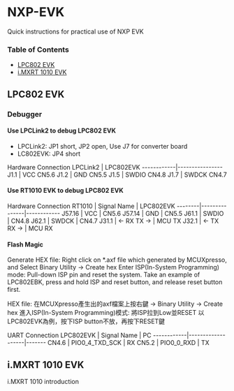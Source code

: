 # NXP-EVK
Quick instructions for practical use of NXP EVK

### Table of Contents

* [LPC802 EVK](#lpc802-evk)
* [i.MXRT 1010 EVK](#imxrt-1010-evk)

## LPC802 EVK

### Debugger
#### Use LPCLink2 to debug LPC802 EVK
* LPCLink2: JP1 short, JP2 open, Use J7 for converter board
* LC802EVK: JP4 short

Hardware Connection
LPCLink2    | LPC802EVK
------------|----------------
J1.1        | VCC CN5.6
J1.2        | GND CN5.5
J1.5        | SWDIO   CN4.8
J1.7        | SWDCK   CN4.7

#### Use RT1010 EVK to debug LPC802 EVK
Hardware Connection
RT1010  | Signal Name   | LPC802EVK
--------|---------------|------------
J57.16  | VCC           | CN5.6
J57.14  | GND           | CN5.5
J61.1   | SWDIO         | CN4.8
J62.1   | SWDCK         | CN4.7
J31.1   | <- RX TX ->   | MCU TX
J32.1   | <- TX RX ->   | MCU RX

#### Flash Magic
Generate HEX file: Right click on *.axf file which generated by MCUXpresso, and Select Binary Utility -> Create hex
Enter ISP(In-System Programming) mode: Pull-down ISP pin and reset the system. Take an example of LPC802EBK, press and hold ISP and reset button, and release reset button first.  

HEX file: 在MCUXpresso產生出的axf檔案上按右鍵 -> Binary Utility -> Create hex
進入ISP(In-System Programming)模式: 將ISP拉到Low並RESET
以LPC802EVK為例，按下ISP button不放，再按下RESET鍵

UART Connection
LPC802EVK   | Signal Name       | PC
------------|-------------------|-------
CN4.6       | PIO0_4_TXD_SCK    | RX
CN5.2       | PIO0_0_RXD        | TX

## i.MXRT 1010 EVK

i.MXRT 1010 introduction


